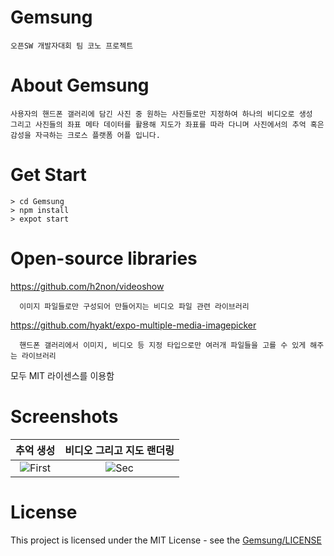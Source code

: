 # Gemsung
    오픈SW 개발자대회 팀 코노 프로젝트
# About Gemsung
    사용자의 핸드폰 갤러리에 담긴 사진 중 원하는 사진들로만 지정하여 하나의 비디오로 생성 
    그리고 사진들의 좌표 메타 데이터를 활용해 지도가 좌표를 따라 다니며 사진에서의 추억 혹은 감성을 자극하는 크로스 플랫폼 어플 입니다.
# Get Start
    > cd Gemsung
    > npm install
    > expot start
# Open-source libraries
https://github.com/h2non/videoshow
      
      이미지 파일들로만 구성되어 만들어지는 비디오 파일 관련 라이브러리

https://github.com/hyakt/expo-multiple-media-imagepicker

      핸드폰 갤러리에서 이미지, 비디오 등 지정 타입으로만 여러개 파일들을 고를 수 있게 해주는 라이브러리

모두 MIT 라이센스를 이용함
# Screenshots
| 추억 생성 | 비디오 그리고 지도 랜더링 |
|:-:|:-:|
| ![First](https://user-images.githubusercontent.com/33346331/66270306-bdddb580-e88c-11e9-8bf3-3b92dafab1e6.jpg) | ![Sec](https://user-images.githubusercontent.com/33346331/66270305-bdddb580-e88c-11e9-9b62-2cb1b25ce60f.jpg) |
# License
This project is licensed under the MIT License - see the [Gemsung/LICENSE](LICENSE)
